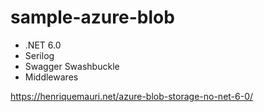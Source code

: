 # sample-azure-blob

- .NET 6.0
- Serilog
- Swagger Swashbuckle
- Middlewares

https://henriquemauri.net/azure-blob-storage-no-net-6-0/
